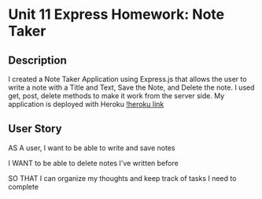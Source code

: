 # Unit 11 Express Homework: Note Taker

## Description

I created a Note Taker Application using Express.js that allows the user to write a note with a Title and Text, Save the Note, and Delete the note. I used get, post, delete methods to make it work from the server side. My application is deployed with Heroku [!heroku link](https://razzle-dazzle-note-taker.herokuapp.com)


## User Story

AS A user, I want to be able to write and save notes

I WANT to be able to delete notes I've written before

SO THAT I can organize my thoughts and keep track of tasks I need to complete

